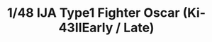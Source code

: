 ---
layout: product
title: "1/48 IJA Type1 Fighter Oscar (Ki-43ⅡEarly / Late)"
price: "4800" 
desc: "Maketa"
img_path: "/assets/img/FB17.webp"
brand: "FineMolds"
available: false
special_offer: false
new: false
soon: false
cat: "010000"
subcat: "015900"
subsubcat: "0N/A"
sifra: "FB17"
popular: false
spec: false
---